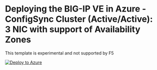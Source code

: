 # Deploying the BIG-IP VE in Azure - ConfigSync Cluster (Active/Active): 3 NIC with support of Availability Zones 

This template is experimental and not supported by F5


  [![Deploy to Azure](http://azuredeploy.net/deploybutton.png)](https://portal.azure.com/#create/Microsoft.Template/uri/https%3A%2F%2Fraw.githubusercontent.com%2Ftewfikm%2Ff5-azure-arm-templates%2Fmaster%2Fsupported%2Ffailover%2Fsame-net%2Fvia-lb%2F3nic%2Fexisting-stack%2Fbigiq%2Fazuredeploy.json)